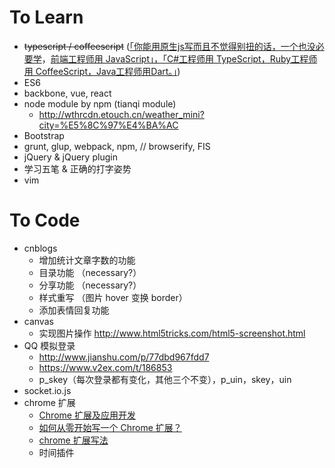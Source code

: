 # To Learn

- ~~typescript / coffeescript~~ ([「你能用原生js写而且不觉得别扭的话，一个也没必要学](https://www.zhihu.com/question/20833518/answer/16376276)，[前端工程师用 JavaScript」，「C#工程师用 TypeScript，Ruby工程师用 CoffeeScript，Java工程师用Dart。」](https://www.zhihu.com/question/25421196/answer/30739149))
- ES6
- backbone, vue, react
- node module by npm (tianqi module)
	- <http://wthrcdn.etouch.cn/weather_mini?city=%E5%8C%97%E4%BA%AC>
- Bootstrap
- grunt, glup, webpack, npm, // browserify, FIS
- jQuery & jQuery plugin
- 学习五笔 & 正确的打字姿势
- vim


# To Code

- cnblogs
  - 增加统计文章字数的功能
  - 目录功能 （necessary?）
  - 分享功能 （necessary?）
  - 样式重写 （图片 hover 变换 border）
  - 添加表情回复功能
- canvas
  - 实现图片操作 <http://www.html5tricks.com/html5-screenshot.html>
- QQ 模拟登录
	- <http://www.jianshu.com/p/77dbd967fdd7>
	- <https://www.v2ex.com/t/186853>
	- p_skey（每次登录都有变化，其他三个不变），p_uin，skey，uin
- socket.io.js
- chrome 扩展
	- [Chrome 扩展及应用开发](http://www.ituring.com.cn/minibook/950)
	- [如何从零开始写一个 Chrome 扩展？](https://www.zhihu.com/question/20179805)
	- [chrome 扩展写法](http://www.cnblogs.com/pingfan1990/p/4560215.html)
   - 时间插件